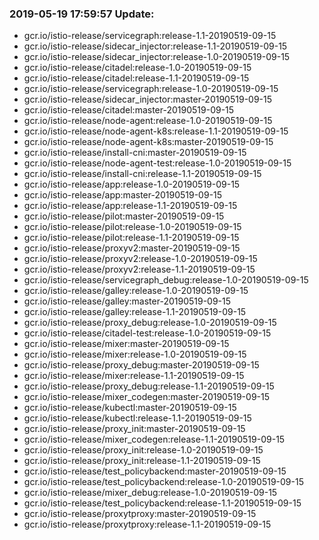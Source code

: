 ### 2019-05-19 17:59:57 Update:

- gcr.io/istio-release/servicegraph:release-1.1-20190519-09-15
- gcr.io/istio-release/sidecar_injector:release-1.1-20190519-09-15
- gcr.io/istio-release/sidecar_injector:release-1.0-20190519-09-15
- gcr.io/istio-release/citadel:release-1.0-20190519-09-15
- gcr.io/istio-release/citadel:release-1.1-20190519-09-15
- gcr.io/istio-release/servicegraph:release-1.0-20190519-09-15
- gcr.io/istio-release/sidecar_injector:master-20190519-09-15
- gcr.io/istio-release/citadel:master-20190519-09-15
- gcr.io/istio-release/node-agent:release-1.0-20190519-09-15
- gcr.io/istio-release/node-agent-k8s:release-1.1-20190519-09-15
- gcr.io/istio-release/node-agent-k8s:master-20190519-09-15
- gcr.io/istio-release/install-cni:master-20190519-09-15
- gcr.io/istio-release/node-agent-test:release-1.0-20190519-09-15
- gcr.io/istio-release/install-cni:release-1.1-20190519-09-15
- gcr.io/istio-release/app:release-1.0-20190519-09-15
- gcr.io/istio-release/app:master-20190519-09-15
- gcr.io/istio-release/app:release-1.1-20190519-09-15
- gcr.io/istio-release/pilot:master-20190519-09-15
- gcr.io/istio-release/pilot:release-1.0-20190519-09-15
- gcr.io/istio-release/pilot:release-1.1-20190519-09-15
- gcr.io/istio-release/proxyv2:master-20190519-09-15
- gcr.io/istio-release/proxyv2:release-1.0-20190519-09-15
- gcr.io/istio-release/proxyv2:release-1.1-20190519-09-15
- gcr.io/istio-release/servicegraph_debug:release-1.0-20190519-09-15
- gcr.io/istio-release/galley:release-1.0-20190519-09-15
- gcr.io/istio-release/galley:master-20190519-09-15
- gcr.io/istio-release/galley:release-1.1-20190519-09-15
- gcr.io/istio-release/proxy_debug:release-1.0-20190519-09-15
- gcr.io/istio-release/citadel-test:release-1.0-20190519-09-15
- gcr.io/istio-release/mixer:master-20190519-09-15
- gcr.io/istio-release/mixer:release-1.0-20190519-09-15
- gcr.io/istio-release/proxy_debug:master-20190519-09-15
- gcr.io/istio-release/mixer:release-1.1-20190519-09-15
- gcr.io/istio-release/proxy_debug:release-1.1-20190519-09-15
- gcr.io/istio-release/mixer_codegen:master-20190519-09-15
- gcr.io/istio-release/kubectl:master-20190519-09-15
- gcr.io/istio-release/kubectl:release-1.1-20190519-09-15
- gcr.io/istio-release/proxy_init:master-20190519-09-15
- gcr.io/istio-release/mixer_codegen:release-1.1-20190519-09-15
- gcr.io/istio-release/proxy_init:release-1.0-20190519-09-15
- gcr.io/istio-release/proxy_init:release-1.1-20190519-09-15
- gcr.io/istio-release/test_policybackend:master-20190519-09-15
- gcr.io/istio-release/test_policybackend:release-1.0-20190519-09-15
- gcr.io/istio-release/mixer_debug:release-1.0-20190519-09-15
- gcr.io/istio-release/test_policybackend:release-1.1-20190519-09-15
- gcr.io/istio-release/proxytproxy:master-20190519-09-15
- gcr.io/istio-release/proxytproxy:release-1.1-20190519-09-15
